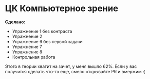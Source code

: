 # ЦК Компьютерное зрение

**Сделано:**
- Упражнение 1 без контраста
- Упражнение 2
- Упражнение 6 без первой задачи
- Упражнение 7
- Упражнение 8
- Контрольная работа

Этого в теории хватит на зачет, у меня вышло 62%. Если у вас получится сделать что-то еще, смело открывайте PR и вмержим :)